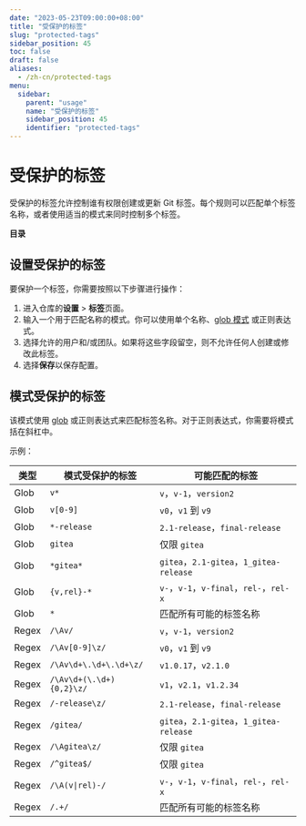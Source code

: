 ```yaml
---
date: "2023-05-23T09:00:00+08:00"
title: "受保护的标签"
slug: "protected-tags"
sidebar_position: 45
toc: false
draft: false
aliases:
  - /zh-cn/protected-tags
menu:
  sidebar:
    parent: "usage"
    name: "受保护的标签"
    sidebar_position: 45
    identifier: "protected-tags"
---
```


# 受保护的标签

受保护的标签允许控制谁有权限创建或更新 Git 标签。每个规则可以匹配单个标签名称，或者使用适当的模式来同时控制多个标签。

**目录**


## 设置受保护的标签

要保护一个标签，你需要按照以下步骤进行操作：

1. 进入仓库的**设置** > **标签**页面。
2. 输入一个用于匹配名称的模式。你可以使用单个名称、[glob 模式](https://pkg.go.dev/github.com/gobwas/glob#Compile) 或正则表达式。
3. 选择允许的用户和/或团队。如果将这些字段留空，则不允许任何人创建或修改此标签。
4. 选择**保存**以保存配置。

## 模式受保护的标签

该模式使用 [glob](https://pkg.go.dev/github.com/gobwas/glob#Compile) 或正则表达式来匹配标签名称。对于正则表达式，你需要将模式括在斜杠中。

示例：

| 类型  | 模式受保护的标签    | 可能匹配的标签                    |
| ----- | ------------------------ | --------------------------------------- |
| Glob  | `v*`                     | `v`，`v-1`，`version2`                  |
| Glob  | `v[0-9]`                 | `v0`，`v1` 到 `v9`                   |
| Glob  | `*-release`              | `2.1-release`，`final-release`          |
| Glob  | `gitea`                  | 仅限 `gitea`                            |
| Glob  | `*gitea*`                | `gitea`，`2.1-gitea`，`1_gitea-release` |
| Glob  | `{v,rel}-*`              | `v-`，`v-1`，`v-final`，`rel-`，`rel-x` |
| Glob  | `*`                      | 匹配所有可能的标签名称          |
| Regex | `/\Av/`                  | `v`，`v-1`，`version2`                  |
| Regex | `/\Av[0-9]\z/`           | `v0`，`v1` 到 `v9`                   |
| Regex | `/\Av\d+\.\d+\.\d+\z/`   | `v1.0.17`，`v2.1.0`                     |
| Regex | `/\Av\d+(\.\d+){0,2}\z/` | `v1`，`v2.1`，`v1.2.34`                 |
| Regex | `/-release\z/`           | `2.1-release`，`final-release`          |
| Regex | `/gitea/`                | `gitea`，`2.1-gitea`，`1_gitea-release` |
| Regex | `/\Agitea\z/`            | 仅限 `gitea`                            |
| Regex | `/^gitea$/`              | 仅限 `gitea`                            |
| Regex | `/\A(v\|rel)-/`          | `v-`，`v-1`，`v-final`，`rel-`，`rel-x` |
| Regex | `/.+/`                   | 匹配所有可能的标签名称          |

